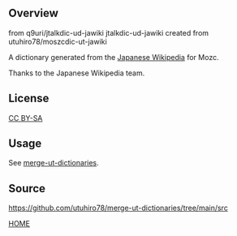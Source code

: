 ## Overview
from q9uri/jtalkdic-ud-jawiki
jtalkdic-ud-jawiki created from  utuhiro78/moszcdic-ut-jawiki

A dictionary generated from the [Japanese Wikipedia](https://ja.wikipedia.org/) for Mozc.

Thanks to the Japanese Wikipedia team.

## License

[CC BY-SA](https://ja.wikipedia.org/wiki/Wikipedia:ウィキペディアを二次利用する)

## Usage

See [merge-ut-dictionaries](https://github.com/utuhiro78/merge-ut-dictionaries).

## Source

https://github.com/utuhiro78/merge-ut-dictionaries/tree/main/src

[HOME](http://linuxplayers.g1.xrea.com/mozc-ut.html)
